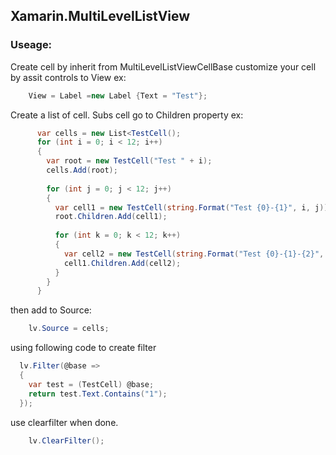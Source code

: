 ## Xamarin.MultiLevelListView

### Useage:
Create cell by inherit from MultiLevelListViewCellBase
customize your cell by assit controls to View
ex:
``` C#
	View = Label =new Label {Text = "Test"};
```

Create a list of cell. Subs cell go to Children property
ex:
```C#
      var cells = new List<TestCell();
      for (int i = 0; i < 12; i++)
      {
        var root = new TestCell("Test " + i);
        cells.Add(root);
        
        for (int j = 0; j < 12; j++)
        {
          var cell1 = new TestCell(string.Format("Test {0}-{1}", i, j));
          root.Children.Add(cell1);
          
          for (int k = 0; k < 12; k++)
          {
            var cell2 = new TestCell(string.Format("Test {0}-{1}-{2}", i, j, k));
            cell1.Children.Add(cell2);
          }
        }
      }
```
  
then add to Source: 
``` C#
	lv.Source = cells;
```

using following code to create filter
``` C#
  lv.Filter(@base =>
  {
    var test = (TestCell) @base;
    return test.Text.Contains("1");
  });
```
use clearfilter when done.
``` C#
	lv.ClearFilter();
```
